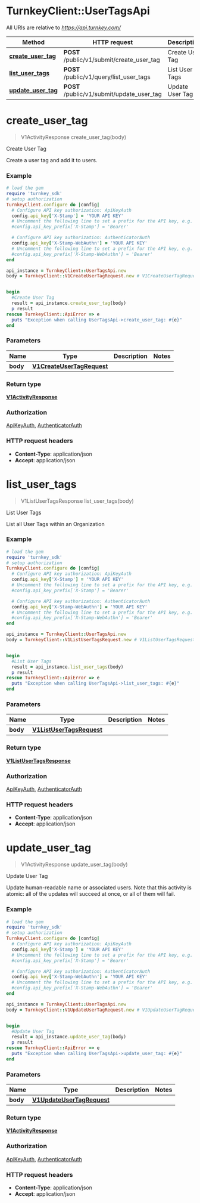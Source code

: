 # TurnkeyClient::UserTagsApi

All URIs are relative to *https://api.turnkey.com/*

Method | HTTP request | Description
------------- | ------------- | -------------
[**create_user_tag**](UserTagsApi.md#create_user_tag) | **POST** /public/v1/submit/create_user_tag | Create User Tag
[**list_user_tags**](UserTagsApi.md#list_user_tags) | **POST** /public/v1/query/list_user_tags | List User Tags
[**update_user_tag**](UserTagsApi.md#update_user_tag) | **POST** /public/v1/submit/update_user_tag | Update User Tag

# **create_user_tag**
> V1ActivityResponse create_user_tag(body)

Create User Tag

Create a user tag and add it to users.

### Example
```ruby
# load the gem
require 'turnkey_sdk'
# setup authorization
TurnkeyClient.configure do |config|
  # Configure API key authorization: ApiKeyAuth
  config.api_key['X-Stamp'] = 'YOUR API KEY'
  # Uncomment the following line to set a prefix for the API key, e.g. 'Bearer' (defaults to nil)
  #config.api_key_prefix['X-Stamp'] = 'Bearer'

  # Configure API key authorization: AuthenticatorAuth
  config.api_key['X-Stamp-WebAuthn'] = 'YOUR API KEY'
  # Uncomment the following line to set a prefix for the API key, e.g. 'Bearer' (defaults to nil)
  #config.api_key_prefix['X-Stamp-WebAuthn'] = 'Bearer'
end

api_instance = TurnkeyClient::UserTagsApi.new
body = TurnkeyClient::V1CreateUserTagRequest.new # V1CreateUserTagRequest | 


begin
  #Create User Tag
  result = api_instance.create_user_tag(body)
  p result
rescue TurnkeyClient::ApiError => e
  puts "Exception when calling UserTagsApi->create_user_tag: #{e}"
end
```

### Parameters

Name | Type | Description  | Notes
------------- | ------------- | ------------- | -------------
 **body** | [**V1CreateUserTagRequest**](V1CreateUserTagRequest.md)|  | 

### Return type

[**V1ActivityResponse**](V1ActivityResponse.md)

### Authorization

[ApiKeyAuth](../README.md#ApiKeyAuth), [AuthenticatorAuth](../README.md#AuthenticatorAuth)

### HTTP request headers

 - **Content-Type**: application/json
 - **Accept**: application/json



# **list_user_tags**
> V1ListUserTagsResponse list_user_tags(body)

List User Tags

List all User Tags within an Organization

### Example
```ruby
# load the gem
require 'turnkey_sdk'
# setup authorization
TurnkeyClient.configure do |config|
  # Configure API key authorization: ApiKeyAuth
  config.api_key['X-Stamp'] = 'YOUR API KEY'
  # Uncomment the following line to set a prefix for the API key, e.g. 'Bearer' (defaults to nil)
  #config.api_key_prefix['X-Stamp'] = 'Bearer'

  # Configure API key authorization: AuthenticatorAuth
  config.api_key['X-Stamp-WebAuthn'] = 'YOUR API KEY'
  # Uncomment the following line to set a prefix for the API key, e.g. 'Bearer' (defaults to nil)
  #config.api_key_prefix['X-Stamp-WebAuthn'] = 'Bearer'
end

api_instance = TurnkeyClient::UserTagsApi.new
body = TurnkeyClient::V1ListUserTagsRequest.new # V1ListUserTagsRequest | 


begin
  #List User Tags
  result = api_instance.list_user_tags(body)
  p result
rescue TurnkeyClient::ApiError => e
  puts "Exception when calling UserTagsApi->list_user_tags: #{e}"
end
```

### Parameters

Name | Type | Description  | Notes
------------- | ------------- | ------------- | -------------
 **body** | [**V1ListUserTagsRequest**](V1ListUserTagsRequest.md)|  | 

### Return type

[**V1ListUserTagsResponse**](V1ListUserTagsResponse.md)

### Authorization

[ApiKeyAuth](../README.md#ApiKeyAuth), [AuthenticatorAuth](../README.md#AuthenticatorAuth)

### HTTP request headers

 - **Content-Type**: application/json
 - **Accept**: application/json



# **update_user_tag**
> V1ActivityResponse update_user_tag(body)

Update User Tag

Update human-readable name or associated users. Note that this activity is atomic: all of the updates will succeed at once, or all of them will fail.

### Example
```ruby
# load the gem
require 'turnkey_sdk'
# setup authorization
TurnkeyClient.configure do |config|
  # Configure API key authorization: ApiKeyAuth
  config.api_key['X-Stamp'] = 'YOUR API KEY'
  # Uncomment the following line to set a prefix for the API key, e.g. 'Bearer' (defaults to nil)
  #config.api_key_prefix['X-Stamp'] = 'Bearer'

  # Configure API key authorization: AuthenticatorAuth
  config.api_key['X-Stamp-WebAuthn'] = 'YOUR API KEY'
  # Uncomment the following line to set a prefix for the API key, e.g. 'Bearer' (defaults to nil)
  #config.api_key_prefix['X-Stamp-WebAuthn'] = 'Bearer'
end

api_instance = TurnkeyClient::UserTagsApi.new
body = TurnkeyClient::V1UpdateUserTagRequest.new # V1UpdateUserTagRequest | 


begin
  #Update User Tag
  result = api_instance.update_user_tag(body)
  p result
rescue TurnkeyClient::ApiError => e
  puts "Exception when calling UserTagsApi->update_user_tag: #{e}"
end
```

### Parameters

Name | Type | Description  | Notes
------------- | ------------- | ------------- | -------------
 **body** | [**V1UpdateUserTagRequest**](V1UpdateUserTagRequest.md)|  | 

### Return type

[**V1ActivityResponse**](V1ActivityResponse.md)

### Authorization

[ApiKeyAuth](../README.md#ApiKeyAuth), [AuthenticatorAuth](../README.md#AuthenticatorAuth)

### HTTP request headers

 - **Content-Type**: application/json
 - **Accept**: application/json



